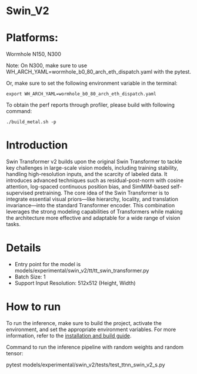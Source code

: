 # Swin_V2
# Platforms:
Wormhole N150, N300

Note: On N300, make sure to use WH_ARCH_YAML=wormhole_b0_80_arch_eth_dispatch.yaml with the pytest.

Or, make sure to set the following environment variable in the terminal:

```
export WH_ARCH_YAML=wormhole_b0_80_arch_eth_dispatch.yaml
```
To obtain the perf reports through profiler, please build with following command:

```
./build_metal.sh -p
```

# Introduction
Swin Transformer v2 builds upon the original Swin Transformer to tackle key challenges in large-scale vision models, including training stability, handling high-resolution inputs, and the scarcity of labeled data. It introduces advanced techniques such as residual-post-norm with cosine attention, log-spaced continuous position bias, and SimMIM-based self-supervised pretraining. The core idea of the Swin Transformer is to integrate essential visual priors—like hierarchy, locality, and translation invariance—into the standard Transformer encoder. This combination leverages the strong modeling capabilities of Transformers while making the architecture more effective and adaptable for a wide range of vision tasks.


# Details
- Entry point for the model is models/experimental/swin_v2/tt/tt_swin_transformer.py
- Batch Size: 1
- Support Input Resolution: 512x512 (Height, Width)

# How to run
To run the inference, make sure to build the project, activate the environment, and set the appropriate environment variables. For more information, refer to the [installation and build guide](https://docs.tenstorrent.com/tt-metal/latest/tt-metalium/get_started/get_started.html).

Command to run the inference pipeline with random weights and random tensor:

pytest models/experimental/swin_v2/tests/test_ttnn_swin_v2_s.py
